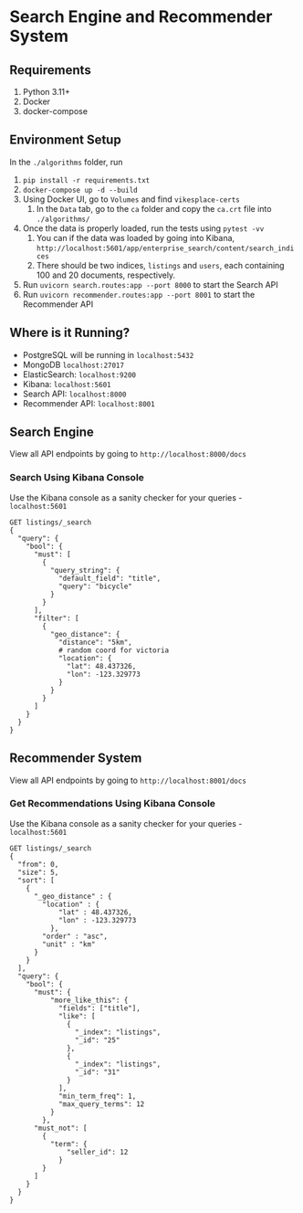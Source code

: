 # Search Engine and Recommender System

## Requirements
1. Python 3.11+
2. Docker
3. docker-compose

## Environment Setup
In the `./algorithms` folder, run 
1. `pip install -r requirements.txt`
2. `docker-compose up -d --build`
3. Using Docker UI, go to `Volumes` and find `vikesplace-certs`
   1. In the `Data` tab, go to the `ca` folder and copy the  `ca.crt` file into `./algorithms/`
4. Once the data is properly loaded, run the tests using `pytest -vv`
   1. You can if the data was loaded by going into Kibana, `http://localhost:5601/app/enterprise_search/content/search_indices`
   2. There should be two indices, `listings` and `users`, each containing 100 and 20 documents, respectively.
5. Run `uvicorn search.routes:app --port 8000` to start the Search API
6. Run `uvicorn recommender.routes:app --port 8001` to start the Recommender API


## Where is it Running?
- PostgreSQL will be running in `localhost:5432`
- MongoDB `localhost:27017`
- ElasticSearch: `localhost:9200`
- Kibana: `localhost:5601`
- Search API: `localhost:8000`
- Recommender API: `localhost:8001`

## Search Engine
View all API endpoints by going to `http://localhost:8000/docs`

### Search Using Kibana Console
Use the Kibana console as a sanity checker for your queries - `localhost:5601`
```
GET listings/_search
{
  "query": {
    "bool": {
      "must": [
        {
          "query_string": {
            "default_field": "title",
            "query": "bicycle"
          }
        }
      ],
      "filter": [
        {
          "geo_distance": {
            "distance": "5km",
            # random coord for victoria
            "location": {
              "lat": 48.437326,
              "lon": -123.329773
            }
          }
        }
      ]
    }
  }
}
```

## Recommender System
View all API endpoints by going to `http://localhost:8001/docs`

### Get Recommendations Using Kibana Console
Use the Kibana console as a sanity checker for your queries - `localhost:5601`
```
GET listings/_search
{ 
  "from": 0,
  "size": 5, 
  "sort": [
    {
      "_geo_distance" : {
        "location" : {
            "lat" : 48.437326, 
            "lon" : -123.329773
          },
        "order" : "asc",
        "unit" : "km"
      }
    }
  ],
  "query": {
    "bool": {
      "must": {
          "more_like_this": {
            "fields": ["title"],
            "like": [
              {
                "_index": "listings",
                "_id": "25"
              },
              {
                "_index": "listings",
                "_id": "31"
              }
            ],
            "min_term_freq": 1,
            "max_query_terms": 12
          }
        },
      "must_not": [
        {
          "term": {
              "seller_id": 12
            }
        }
      ]
    } 
  }
}
```